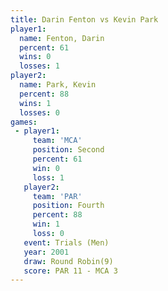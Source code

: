 ```yaml
---
title: Darin Fenton vs Kevin Park
player1:             
  name: Fenton, Darin
  percent: 61        
  wins: 0            
  losses: 1          
player2:             
  name: Park, Kevin  
  percent: 88        
  wins: 1            
  losses: 0          
games:
 - player1:          
     team: 'MCA'     
     position: Second
     percent: 61     
     win: 0          
     loss: 1         
   player2:          
     team: 'PAR'     
     position: Fourth
     percent: 88     
     win: 1          
     loss: 0         
   event: Trials (Men)  
   year: 2001           
   draw: Round Robin(9) 
   score: PAR 11 - MCA 3
---
```

